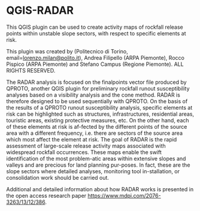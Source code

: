 # QGIS-RADAR

This QGIS plugin can be used to create activity maps of rockfall release points within unstable slope sectors, with respect to specific elements at risk. 

This plugin was created by (Politecnico di Torino, email=lorenzo.milan@polito.it), Andrea Filipello (ARPA Piemonte), Rocco Pispico (ARPA Piemonte) and 
Stefano Campus (Regione Piemonte). ALL RIGHTS RESERVED.

The RADAR analysis is focused on the finalpoints vector file produced by QPROTO, another QGIS plugin for preliminary rockfall runout susceptibility analyses
based on a visibility analysis and the cone method. RADAR is therefore designed to be used sequentially with QPROTO. On the basis of the results of a QPROTO
runout susceptibility analysis, specific elements at risk can be highlighted such as structures, infrastructures, residential areas, touristic areas, existing 
protective measures, etc. On the other hand, each of these elements at risk is af-fected by the different points of the source area with a different frequency, 
i.e. there are sectors of the source area which most affect the element at risk. 
The goal of RADAR is the rapid assessment of large-scale release activity maps associated with widespread rockfall occurrences. These maps enable the swift 
identification of the most problem-atic areas within extensive slopes and valleys and are precious for land planning pur-poses. In fact, these are the slope 
sectors where detailed analyses, monitoring tool in-stallation, or consolidation work should be carried out.

Additional and detailed information about how RADAR works is presented in the open access research paper https://www.mdpi.com/2076-3263/13/12/386.
